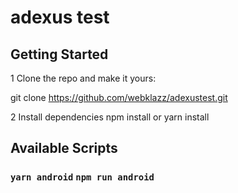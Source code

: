 # adexus test

## Getting Started

1 Clone the repo and make it yours:

git clone https://github.com/webklazz/adexustest.git

2 Install dependencies
npm install or yarn install

## Available Scripts

### `yarn android` `npm run android`
